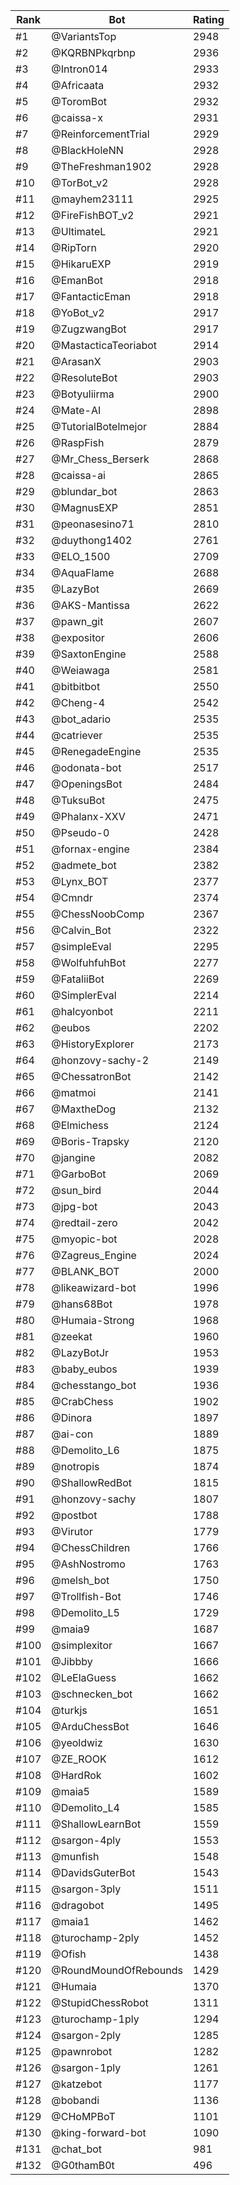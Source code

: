 Rank|Bot|Rating
---|---|---
#1|@VariantsTop|2948
#2|@KQRBNPkqrbnp|2936
#3|@Intron014|2933
#4|@Africaata|2932
#5|@ToromBot|2932
#6|@caissa-x|2931
#7|@ReinforcementTrial|2929
#8|@BlackHoleNN|2928
#9|@TheFreshman1902|2928
#10|@TorBot_v2|2928
#11|@mayhem23111|2925
#12|@FireFishBOT_v2|2921
#13|@UltimateL|2921
#14|@RipTorn|2920
#15|@HikaruEXP|2919
#16|@EmanBot|2918
#17|@FantacticEman|2918
#18|@YoBot_v2|2917
#19|@ZugzwangBot|2917
#20|@MastacticaTeoriabot|2914
#21|@ArasanX|2903
#22|@ResoluteBot|2903
#23|@Botyuliirma|2900
#24|@Mate-AI|2898
#25|@TutorialBotelmejor|2884
#26|@RaspFish|2879
#27|@Mr_Chess_Berserk|2868
#28|@caissa-ai|2865
#29|@blundar_bot|2863
#30|@MagnusEXP|2851
#31|@peonasesino71|2810
#32|@duythong1402|2761
#33|@ELO_1500|2709
#34|@AquaFlame|2688
#35|@LazyBot|2669
#36|@AKS-Mantissa|2622
#37|@pawn_git|2607
#38|@expositor|2606
#39|@SaxtonEngine|2588
#40|@Weiawaga|2581
#41|@bitbitbot|2550
#42|@Cheng-4|2542
#43|@bot_adario|2535
#44|@catriever|2535
#45|@RenegadeEngine|2535
#46|@odonata-bot|2517
#47|@OpeningsBot|2484
#48|@TuksuBot|2475
#49|@Phalanx-XXV|2471
#50|@Pseudo-0|2428
#51|@fornax-engine|2384
#52|@admete_bot|2382
#53|@Lynx_BOT|2377
#54|@Cmndr|2374
#55|@ChessNoobComp|2367
#56|@Calvin_Bot|2322
#57|@simpleEval|2295
#58|@WolfuhfuhBot|2277
#59|@FataliiBot|2269
#60|@SimplerEval|2214
#61|@halcyonbot|2211
#62|@eubos|2202
#63|@HistoryExplorer|2173
#64|@honzovy-sachy-2|2149
#65|@ChessatronBot|2142
#66|@matmoi|2141
#67|@MaxtheDog|2132
#68|@Elmichess|2124
#69|@Boris-Trapsky|2120
#70|@jangine|2082
#71|@GarboBot|2069
#72|@sun_bird|2044
#73|@jpg-bot|2043
#74|@redtail-zero|2042
#75|@myopic-bot|2028
#76|@Zagreus_Engine|2024
#77|@BLANK_BOT|2000
#78|@likeawizard-bot|1996
#79|@hans68Bot|1978
#80|@Humaia-Strong|1968
#81|@zeekat|1960
#82|@LazyBotJr|1953
#83|@baby_eubos|1939
#84|@chesstango_bot|1936
#85|@CrabChess|1902
#86|@Dinora|1897
#87|@ai-con|1889
#88|@Demolito_L6|1875
#89|@notropis|1874
#90|@ShallowRedBot|1815
#91|@honzovy-sachy|1807
#92|@postbot|1788
#93|@Virutor|1779
#94|@ChessChildren|1766
#95|@AshNostromo|1763
#96|@melsh_bot|1750
#97|@Trollfish-Bot|1746
#98|@Demolito_L5|1729
#99|@maia9|1687
#100|@simplexitor|1667
#101|@Jibbby|1666
#102|@LeElaGuess|1662
#103|@schnecken_bot|1662
#104|@turkjs|1651
#105|@ArduChessBot|1646
#106|@yeoldwiz|1630
#107|@ZE_ROOK|1612
#108|@HardRok|1602
#109|@maia5|1589
#110|@Demolito_L4|1585
#111|@ShallowLearnBot|1559
#112|@sargon-4ply|1553
#113|@munfish|1548
#114|@DavidsGuterBot|1543
#115|@sargon-3ply|1511
#116|@dragobot|1495
#117|@maia1|1462
#118|@turochamp-2ply|1452
#119|@Ofish|1438
#120|@RoundMoundOfRebounds|1429
#121|@Humaia|1370
#122|@StupidChessRobot|1311
#123|@turochamp-1ply|1294
#124|@sargon-2ply|1285
#125|@pawnrobot|1282
#126|@sargon-1ply|1261
#127|@katzebot|1177
#128|@bobandi|1136
#129|@CHoMPBoT|1101
#130|@king-forward-bot|1090
#131|@chat_bot|981
#132|@G0thamB0t|496
